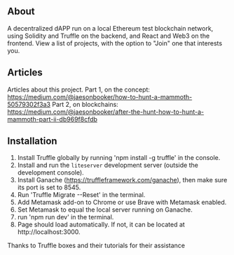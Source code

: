 ## About

A decentralized dAPP run on a local Ethereum test blockchain network, using Solidity and Truffle on the backend, and React and Web3 on the frontend. View a list of projects, with the option to "Join" one that interests you.

## Articles

Articles about this project.
Part 1, on the concept: https://medium.com/@jaesonbooker/how-to-hunt-a-mammoth-50579302f3a3
Part 2, on blockchains: https://medium.com/@jaesonbooker/after-the-hunt-how-to-hunt-a-mammoth-part-ii-db969f8cfdb

## Installation

1. Install Truffle globally by running 'npm install -g truffle' in the console.
2. Install and run the `liteserver` development server (outside the development console).
3. Install Ganache (https://truffleframework.com/ganache), then make sure its port is set to 8545.
4. Run 'Truffle Migrate --Reset' in the terminal.
5. Add Metamask add-on to Chrome or use Brave with Metamask enabled.
6. Set Metamask to equal the local server running on Ganache.
7. run 'npm run dev' in the terminal.
8. Page should load automatically. If not, it can be located at http://localhost:3000.

Thanks to Truffle boxes and their tutorials for their assistance
